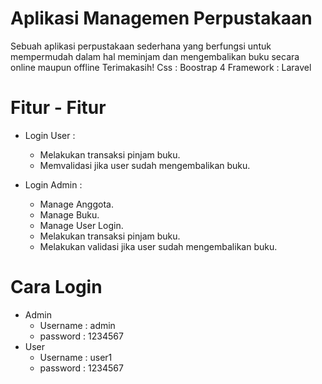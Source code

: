# Aplikasi Managemen Perpustakaan
Sebuah aplikasi perpustakaan sederhana yang berfungsi untuk mempermudah dalam hal meminjam dan mengembalikan buku secara online maupun offline
Terimakasih!	Css : Boostrap 4
Framework : Laravel

# Fitur - Fitur
  - Login User : 
    - Melakukan transaksi pinjam buku.
    - Memvalidasi jika user sudah mengembalikan buku.

 - Login Admin :
    - Manage Anggota.
    - Manage Buku.
    - Manage User Login.
    - Melakukan transaksi pinjam buku.
    - Melakukan validasi jika user sudah mengembalikan buku.
  
# Cara Login
  - Admin
    - Username : admin
    - password : 1234567
  - User
    - Username : user1
    - password : 1234567
